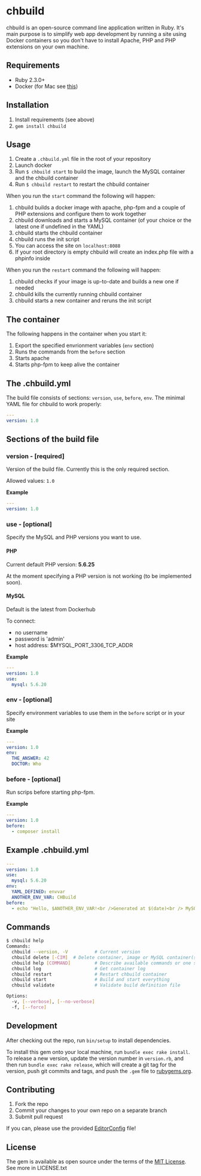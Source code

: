 # chbuild
chbuild is an open-source command line application written in Ruby. It's main purpose is to simplify web app development by running a site using Docker containers so you don't have to install Apache, PHP and PHP extensions on your own machine.

## Requirements
* Ruby 2.3.0+
* Docker (for Mac see [this](https://docs.docker.com/engine/installation/mac/#/docker-for-mac))

## Installation
1. Install requirements (see above)
2. `gem install chbuild`

## Usage
1. Create a `.chbuild.yml` file in the root of your repository
2. Launch docker
3. Run `$ chbuild start` to build the image, launch the MySQL container and the chbuild container
4. Run `$ chbuild restart` to restart the chbuild container

When you run the `start` command the following will happen:

1. chbuild builds a docker image with apache, php-fpm and a couple of PHP extensions and configure them to work together
2. chbuild downloads and starts a MySQL container (of your choice or the latest one if undefined in the YAML)
3. chbuild starts the chbuild container
4. chbuild runs the init script
5. You can access the site on `localhost:8088`
6. If your root directory is empty chbuild will create an index.php file with a phpinfo inside

When you run the `restart` command the following will happen:

1. chbuild checks if your image is up-to-date and builds a new one if needed
2. chbuild kills the currently running chbuild container
3. chbuild starts a new container and reruns the init script 

## The container
The following happens in the container when you start it:

1. Export the specified envrionment variables (`env` section)
2. Runs the commands from the `before` section
3. Starts apache
4. Starts php-fpm to keep alive the container

## The .chbuild.yml
The build file consists of sections: `version`, `use`, `before`, `env`.
The minimal YAML file for chbuild to work properly:
```yaml
---
version: 1.0
```

## Sections of the build file
### version - [required]
Version of the build file. Currently this is the only required section. 

Allowed values: `1.0`

**Example**
```yaml
---
version: 1.0
```

### use - [optional]
Specify the MySQL and PHP versions you want to use.

#### PHP
Current default PHP version: **5.6.25**

At the moment specifying a PHP version is not working (to be implemented soon).

#### MySQL 
Default is the latest from Dockerhub

To connect:

* no username
* password is 'admin'
* host address: $MYSQL_PORT_3306_TCP_ADDR

**Example**
```yaml
---
version: 1.0
use:
  mysql: 5.6.20
```

### env - [optional]
Specify environment variables to use them in the `before` script or in your site

**Example**
```yaml
---
version: 1.0
env:
  THE_ANSWER: 42
  DOCTOR: Who
```

### before - [optional]
Run scrips before starting php-fpm.

**Example**
```yaml
---
version: 1.0
before:
  - composer install
```

## Example .chbuild.yml
```yaml
---
version: 1.0
use:
  mysql: 5.6.20
env:
  YAML_DEFINED: envvar
  ANOTHER_ENV_VAR: CHBuild
before:
  - echo "Hello, $ANOTHER_ENV_VAR!<br />Generated at $(date)<br /> MySQL version $MYSQL_ENV_MYSQL_VERSION" > /www/index.php
```

## Commands
```bash
$ chbuild help
Commands:
  chbuild --version, -V          # Current version
  chbuild delete [-CIM]  # Delete container, image or MySQL container(s)
  chbuild help [COMMAND]         # Describe available commands or one specific command
  chbuild log                    # Get container log
  chbuild restart                # Restart chbuild container
  chbuild start                  # Build and start everything
  chbuild validate               # Validate build definition file

Options:
  -v, [--verbose], [--no-verbose]
  -f, [--force]
```

## Development
After checking out the repo, run `bin/setup` to install dependencies.

To install this gem onto your local machine, run `bundle exec rake install`. To release a new version, update the version number in `version.rb`, and then run `bundle exec rake release`, which will create a git tag for the version, push git commits and tags, and push the `.gem` file to [rubygems.org](https://rubygems.org).

## Contributing
1. Fork the repo
2. Commit your changes to your own repo on a separate branch
3. Submit pull request

If you can, please use the provided [EditorConfig](http://editorconfig.org/) file!

## License
The gem is available as open source under the terms of the [MIT License](https://opensource.org/licenses/MIT). See more in LICENSE.txt
